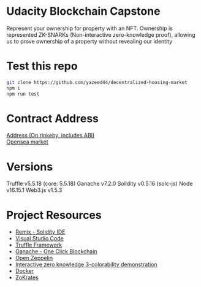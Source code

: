 # Udacity Blockchain Capstone

 Represent your ownership for property with an NFT. Ownership is represented ZK-SNARKs (Non-interactive zero-knowledge proof), allowing us to prove ownership of a property without revealing our identity 

# Test this repo

```bash
git clone https://github.com/yazeed44/decentralized-housing-market
npm i
npm run test
```

# Contract Address

[Address (On rinkeby, includes ABI)](https://rinkeby.etherscan.io/address/0x07B996A667668068ea47a14f872d26E490010a59)  
[Opensea market](https://testnets.opensea.io/collection/property-4s8sfre7og)

# Versions
Truffle v5.5.18 (core: 5.5.18)
Ganache v7.2.0
Solidity v0.5.16 (solc-js)
Node v16.15.1
Web3.js v1.5.3


# Project Resources

* [Remix - Solidity IDE](https://remix.ethereum.org/)
* [Visual Studio Code](https://code.visualstudio.com/)
* [Truffle Framework](https://truffleframework.com/)
* [Ganache - One Click Blockchain](https://truffleframework.com/ganache)
* [Open Zeppelin ](https://openzeppelin.org/)
* [Interactive zero knowledge 3-colorability demonstration](http://web.mit.edu/~ezyang/Public/graph/svg.html)
* [Docker](https://docs.docker.com/install/)
* [ZoKrates](https://github.com/Zokrates/ZoKrates)
